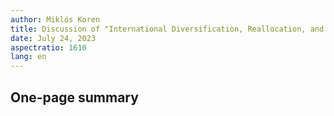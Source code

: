 ```yaml
---
author: Miklós Koren
title: Discussion of "International Diversification, Reallocation, and the Labor Share"
date: July 24, 2023
aspectratio: 1610
lang: en
---
```


## One-page summary
